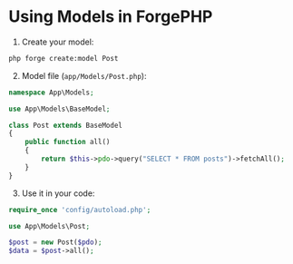 # Using Models in ForgePHP

1. Create your model:

```bash
php forge create:model Post
```

2. Model file (`app/Models/Post.php`):

```php
namespace App\Models;

use App\Models\BaseModel;

class Post extends BaseModel
{
    public function all()
    {
        return $this->pdo->query("SELECT * FROM posts")->fetchAll();
    }
}
```

3. Use it in your code:

```php
require_once 'config/autoload.php';

use App\Models\Post;

$post = new Post($pdo);
$data = $post->all();
```
